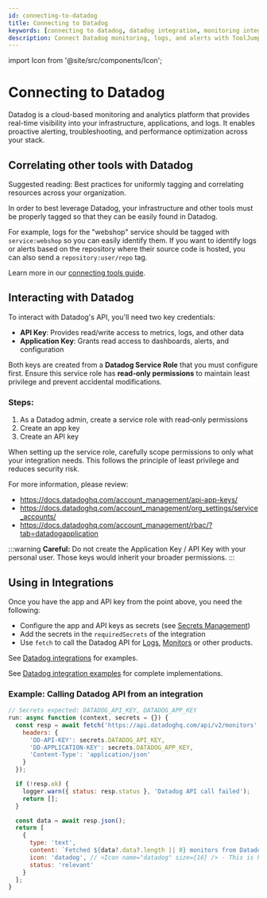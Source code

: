 ```yaml
---
id: connecting-to-datadog
title: Connecting to Datadog
keywords: [connecting to datadog, datadog integration, monitoring integration, observability, tooljump datadog]
description: Connect Datadog monitoring, logs, and alerts with ToolJump to provide contextual observability data directly in your development workflow.
---
```


import Icon from '@site/src/components/Icon';

# Connecting to Datadog

<Icon name="datadog" size={32} /> Datadog is a cloud-based monitoring and analytics platform that provides real-time visibility into your infrastructure, applications, and logs. It enables proactive alerting, troubleshooting, and performance optimization across your stack.

## Correlating other tools with Datadog

Suggested reading: Best practices for uniformly tagging and correlating resources across your organization.

In order to best leverage Datadog, your infrastructure and other tools must be properly tagged so that they can be easily found in Datadog.

For example, logs for the "webshop" service should be tagged with `service:webshop` so you can easily identify them. If you want to identify logs or alerts based on the repository where their source code is hosted, you can also send a `repository:user/repo` tag.

Learn more in our [connecting tools guide](/docs/connecting-your-tools-resources).

## Interacting with Datadog

To interact with Datadog's API, you'll need two key credentials:

- <Icon name="link" size={16} /> **API Key**: Provides read/write access to metrics, logs, and other data
- <Icon name="link" size={16} /> **Application Key**: Grants read access to dashboards, alerts, and configuration

Both keys are created from a **Datadog Service Role** that you must configure first. Ensure this service role has **read‑only permissions** to maintain least privilege and prevent accidental modifications.

### Steps:
1. As a Datadog admin, create a service role with read‑only permissions
1. Create an app key
1. Create an API key

When setting up the service role, carefully scope permissions to only what your integration needs. This follows the principle of least privilege and reduces security risk.

For more information, please review:
* https://docs.datadoghq.com/account_management/api-app-keys/
* https://docs.datadoghq.com/account_management/org_settings/service_accounts/
* https://docs.datadoghq.com/account_management/rbac/?tab=datadogapplication

:::warning
**Careful:** Do not create the Application Key / API Key with your personal user. Those keys would inherit your broader permissions.
:::

## Using in Integrations

Once you have the app and API key from the point above, you need the following:
* Configure the app and API keys as secrets (see [Secrets Management](../writing-integrations/secrets.md))
* Add the secrets in the `requiredSecrets` of the integration
* Use `fetch` to call the Datadog API for [Logs](https://docs.datadoghq.com/api/latest/logs/), [Monitors](https://docs.datadoghq.com/api/latest/monitors/) or other products.

See [Datadog integrations](/integrations/github-datadog-logs-alerts) for examples.

See [Datadog integration examples](/integrations/github-datadog-logs-alerts) for complete implementations.

### Example: Calling Datadog API from an integration

```javascript
// Secrets expected: DATADOG_API_KEY, DATADOG_APP_KEY
run: async function (context, secrets = {}) {
  const resp = await fetch('https://api.datadoghq.com/api/v2/monitors', {
    headers: {
      'DD-API-KEY': secrets.DATADOG_API_KEY,
      'DD-APPLICATION-KEY': secrets.DATADOG_APP_KEY,
      'Content-Type': 'application/json'
    }
  });

  if (!resp.ok) {
    logger.warn({ status: resp.status }, 'Datadog API call failed');
    return [];
  }

  const data = await resp.json();
  return [
    {
      type: 'text',
      content: `Fetched ${data?.data?.length || 0} monitors from Datadog`,
      icon: 'datadog', // <Icon name="datadog" size={16} /> - This is how the icon appears in the UI
      status: 'relevant'
    }
  ];
}
```
